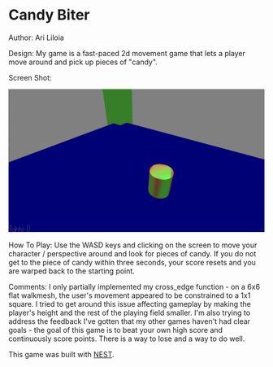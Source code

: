 # Candy Biter

Author: Ari Liloia

Design: My game is a fast-paced 2d movement game that lets a player move around and pick up pieces of "candy". 

Screen Shot:

![Screen Shot](screenshot.png)

How To Play: Use the WASD keys and clicking on the screen to move your character / perspective around and look for pieces of candy. If you do not get to the piece of candy within three seconds, your score resets and you are warped back to the starting point. 

Comments: I only partially implemented my cross_edge function - on a 6x6 flat walkmesh, the user's movement appeared to be constrained to a 1x1 square. I tried to get around this issue affecting gameplay by making the player's height and the rest of the playing field smaller. I'm also trying to address the feedback I've gotten that my other games haven't had clear goals - the goal of this game is to beat your own high score and continuously score points. There is a way to lose and a way to do well. 

This game was built with [NEST](NEST.md).

